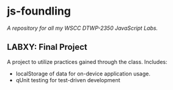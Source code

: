 js-foundling
==============

*A repository for all my WSCC DTWP-2350 JavaScript Labs.*

LABXY: Final Project
--------------
A project to utilize practices gained through the class.
Includes:
- localStorage of data for on-device application usage.
- qUnit testing for test-driven development
